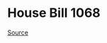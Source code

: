 # House Bill 1068

[Source](http://lawfilesext.leg.wa.gov/biennium/2023-24/Pdf/Bills/House%20Bills/1068.pdf)